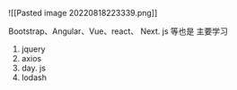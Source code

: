  ![[Pasted image 20220818223339.png]]

Bootstrap、Angular、Vue、react、 Next. js 等也是
主要学习
1. jquery
2. axios
3. day. js
4. lodash